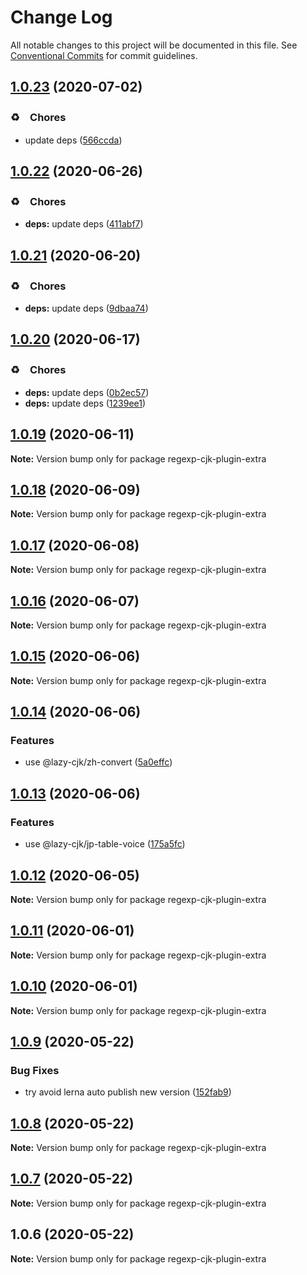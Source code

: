 # Change Log

All notable changes to this project will be documented in this file.
See [Conventional Commits](https://conventionalcommits.org) for commit guidelines.

## [1.0.23](https://github.com/bluelovers/ws-regexp/compare/regexp-cjk-plugin-extra@1.0.22...regexp-cjk-plugin-extra@1.0.23) (2020-07-02)


### ♻️　Chores

* update deps ([566ccda](https://github.com/bluelovers/ws-regexp/commit/566ccdaeb828cbaf6c53f8a4d926e97c857bd6bb))





## [1.0.22](https://github.com/bluelovers/ws-regexp/compare/regexp-cjk-plugin-extra@1.0.21...regexp-cjk-plugin-extra@1.0.22) (2020-06-26)


### ♻️　Chores

* **deps:** update deps ([411abf7](https://github.com/bluelovers/ws-regexp/commit/411abf7f7785e2692d74808bd8f17597dc0a97c6))





## [1.0.21](https://github.com/bluelovers/ws-regexp/compare/regexp-cjk-plugin-extra@1.0.20...regexp-cjk-plugin-extra@1.0.21) (2020-06-20)


### ♻️　Chores

* **deps:** update deps ([9dbaa74](https://github.com/bluelovers/ws-regexp/commit/9dbaa74bed5efd27fc705547b91efc893991b492))





## [1.0.20](https://github.com/bluelovers/ws-regexp/compare/regexp-cjk-plugin-extra@1.0.19...regexp-cjk-plugin-extra@1.0.20) (2020-06-17)


### ♻️　Chores

* **deps:** update deps ([0b2ec57](https://github.com/bluelovers/ws-regexp/commit/0b2ec5783f4514928be8e090e2cad5a30f9ff50b))
* **deps:** update deps ([1239ee1](https://github.com/bluelovers/ws-regexp/commit/1239ee1ed3987e1c40c8b45ae8ac206fd8673a08))





## [1.0.19](https://github.com/bluelovers/ws-regexp/compare/regexp-cjk-plugin-extra@1.0.18...regexp-cjk-plugin-extra@1.0.19) (2020-06-11)

**Note:** Version bump only for package regexp-cjk-plugin-extra





## [1.0.18](https://github.com/bluelovers/ws-regexp/compare/regexp-cjk-plugin-extra@1.0.17...regexp-cjk-plugin-extra@1.0.18) (2020-06-09)

**Note:** Version bump only for package regexp-cjk-plugin-extra





## [1.0.17](https://github.com/bluelovers/ws-regexp/compare/regexp-cjk-plugin-extra@1.0.16...regexp-cjk-plugin-extra@1.0.17) (2020-06-08)

**Note:** Version bump only for package regexp-cjk-plugin-extra





## [1.0.16](https://github.com/bluelovers/ws-regexp/compare/regexp-cjk-plugin-extra@1.0.15...regexp-cjk-plugin-extra@1.0.16) (2020-06-07)

**Note:** Version bump only for package regexp-cjk-plugin-extra





## [1.0.15](https://github.com/bluelovers/ws-regexp/compare/regexp-cjk-plugin-extra@1.0.14...regexp-cjk-plugin-extra@1.0.15) (2020-06-06)

**Note:** Version bump only for package regexp-cjk-plugin-extra





## [1.0.14](https://github.com/bluelovers/ws-regexp/compare/regexp-cjk-plugin-extra@1.0.13...regexp-cjk-plugin-extra@1.0.14) (2020-06-06)


### Features

* use @lazy-cjk/zh-convert ([5a0effc](https://github.com/bluelovers/ws-regexp/commit/5a0effc34a7f2a84d0f2c49e40b75cf391ebebf9))





## [1.0.13](https://github.com/bluelovers/ws-regexp/compare/regexp-cjk-plugin-extra@1.0.12...regexp-cjk-plugin-extra@1.0.13) (2020-06-06)


### Features

* use @lazy-cjk/jp-table-voice ([175a5fc](https://github.com/bluelovers/ws-regexp/commit/175a5fc6487da23b83f5b50719289b4d7c513f0c))





## [1.0.12](https://github.com/bluelovers/ws-regexp/compare/regexp-cjk-plugin-extra@1.0.11...regexp-cjk-plugin-extra@1.0.12) (2020-06-05)

**Note:** Version bump only for package regexp-cjk-plugin-extra





## [1.0.11](https://github.com/bluelovers/ws-regexp/compare/regexp-cjk-plugin-extra@1.0.10...regexp-cjk-plugin-extra@1.0.11) (2020-06-01)

**Note:** Version bump only for package regexp-cjk-plugin-extra





## [1.0.10](https://github.com/bluelovers/ws-regexp/compare/regexp-cjk-plugin-extra@1.0.9...regexp-cjk-plugin-extra@1.0.10) (2020-06-01)

**Note:** Version bump only for package regexp-cjk-plugin-extra





## [1.0.9](https://github.com/bluelovers/ws-regexp/compare/regexp-cjk-plugin-extra@1.0.8...regexp-cjk-plugin-extra@1.0.9) (2020-05-22)


### Bug Fixes

* try avoid lerna auto publish new version ([152fab9](https://github.com/bluelovers/ws-regexp/commit/152fab910b7f82fe257122ca13df6a3704e71964))





## [1.0.8](https://github.com/bluelovers/ws-regexp/compare/regexp-cjk-plugin-extra@1.0.7...regexp-cjk-plugin-extra@1.0.8) (2020-05-22)

**Note:** Version bump only for package regexp-cjk-plugin-extra





## [1.0.7](https://github.com/bluelovers/ws-regexp/compare/regexp-cjk-plugin-extra@1.0.6...regexp-cjk-plugin-extra@1.0.7) (2020-05-22)

**Note:** Version bump only for package regexp-cjk-plugin-extra





## 1.0.6 (2020-05-22)

**Note:** Version bump only for package regexp-cjk-plugin-extra
